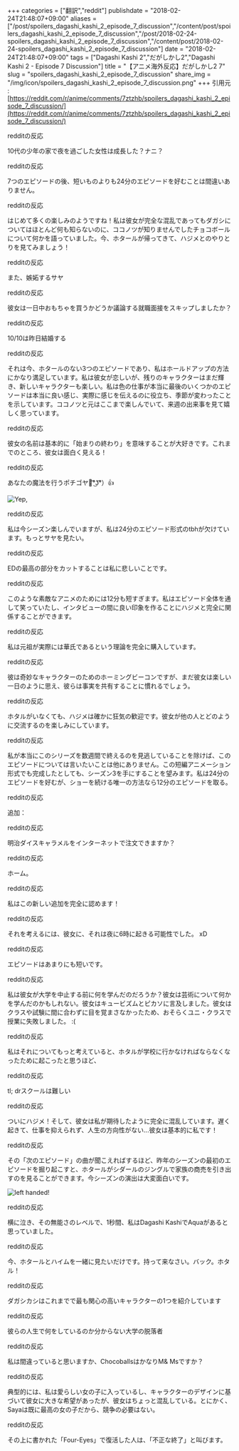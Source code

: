 +++
categories = ["翻訳","reddit"]
publishdate = "2018-02-24T21:48:07+09:00"
aliases = ["/post/spoilers_dagashi_kashi_2_episode_7_discussion","/content/post/spoilers_dagashi_kashi_2_episode_7_discussion","/post/2018-02-24-spoilers_dagashi_kashi_2_episode_7_discussion","/content/post/2018-02-24-spoilers_dagashi_kashi_2_episode_7_discussion"]
date = "2018-02-24T21:48:07+09:00"
tags = ["Dagashi Kashi 2","だがしかし2","Dagashi Kashi 2 - Episode 7 Discussion"]
title = "【アニメ海外反応】だがしかし2 7"
slug = "spoilers_dagashi_kashi_2_episode_7_discussion"
share_img = "/img/icon/spoilers_dagashi_kashi_2_episode_7_discussion.png"
+++
引用元 : [https://reddit.com/r/anime/comments/7ztzhb/spoilers_dagashi_kashi_2_episode_7_discussion/](https://reddit.com/r/anime/comments/7ztzhb/spoilers_dagashi_kashi_2_episode_7_discussion/)

<p><span class="reddit-comment">redditの反応</span></p>10代の少年の家で夜を過ごした女性は成長した？ナニ？

<p><span class="reddit-comment">redditの反応</span></p>7つのエピソードの後、短いものよりも24分のエピソードを好むことは間違いありません。

<p><span class="reddit-comment">redditの反応</span></p>はじめて多くの楽しみのようですね！私は彼女が完全な混乱であってもダガシについてはほとんど何も知らないのに、ココノツが知りませんでしたチョコボールについて何かを語っていました。今、ホタールが帰ってきて、ハジメとのやりとりを見てみましょう！

<p><span class="reddit-comment">redditの反応</span></p>また、嫉妬するサヤ

<p><span class="reddit-comment">redditの反応</span></p>彼女は一日中おもちゃを買うかどうか議論する就職面接をスキップしましたか？

<p><span class="reddit-comment">redditの反応</span></p>10/10は昨日結婚する

<p><span class="reddit-comment">redditの反応</span></p>それは今、ホタールのない3つのエピソードであり、私はホールドアップの方法にかなり満足しています。私は彼女が恋しいが、残りのキャラクターはまだ輝き、新しいキャラクターも楽しい。私は色の仕事が本当に最後のいくつかのエピソードは本当に良い感じ、実際に感じを伝えるのに役立ち、季節が変わったことを示しています。ココノツと元はここまで楽しんでいて、来週の出来事を見て嬉しく思っています。

<p><span class="reddit-comment">redditの反応</span></p>彼女の名前は基本的に「始まりの終わり」を意味することが大好きです。これまでのところ、彼女は面白く見える！

<p><span class="reddit-comment">redditの反応</span></p>あなたの魔法を行うポチゴヤ（͡°͜ʖ͡°）👍

![Yep,](https://i.imgur.com/l1hshf5.png)

<p><span class="reddit-comment">redditの反応</span></p>私は今シーズン楽しんでいますが、私は24分のエピソード形式のtbhが欠けています。もっとサヤを見たい。

<p><span class="reddit-comment">redditの反応</span></p>EDの最高の部分をカットすることは私に悲しいことです。

<p><span class="reddit-comment">redditの反応</span></p>このような素敵なアニメのためには12分も短すぎます。私はエピソード全体を通して笑っていたし、インタビューの間に良い印象を作ることにハジメと完全に関係することができます。

<p><span class="reddit-comment">redditの反応</span></p>私は元祖が実際には華氏であるという理論を完全に購入しています。

<p><span class="reddit-comment">redditの反応</span></p>彼は奇妙なキャラクターのためのホーミングビーコンですが、まだ彼女は楽しい一日のように思え、彼らは事実を共有することに慣れるでしょう。

<p><span class="reddit-comment">redditの反応</span></p>ホタルがいなくても、ハジメは確かに狂気の歓迎です。彼女が他の人とどのように交流するのを楽しみにしています。

<p><span class="reddit-comment">redditの反応</span></p>私が本当にこのシリーズを数週間で終えるのを見逃していることを除けば、このエピソードについては言いたいことは他にありません。この短編アニメーション形式でも完成したとしても、シーズン3を手にすることを望みます。私は24分のエピソードを好むが、ショーを続ける唯一の方法なら12分のエピソードを取る。

<p><span class="reddit-comment">redditの反応</span></p>追加：

<p><span class="reddit-comment">redditの反応</span></p>明治ダイスキャラメルをインターネットで注文できますか？

<p><span class="reddit-comment">redditの反応</span></p>ホーム。

<p><span class="reddit-comment">redditの反応</span></p>私はこの新しい追加を完全に認めます！

<p><span class="reddit-comment">redditの反応</span></p>それを考えるには、彼女に、それは夜に6時に起きる可能性でした。 xD

<p><span class="reddit-comment">redditの反応</span></p>エピソードはあまりにも短いです。

<p><span class="reddit-comment">redditの反応</span></p>私は彼女が大学を中止する前に何を学んだのだろうか？彼女は芸術について何かを学んだのかもしれない。彼女はキュービズムとピカソに言及しました。彼女はクラスや試験に間に合わずに目を覚まさなかったため、おそらくユニ・クラスで授業に失敗しました。 :(

<p><span class="reddit-comment">redditの反応</span></p>私はそれについてもっと考えていると、ホタルが学校に行かなければならなくなったために起こったと思うほど、

<p><span class="reddit-comment">redditの反応</span></p>tl; drスクールは難しい

<p><span class="reddit-comment">redditの反応</span></p>ついにハジメ！そして、彼女は私が期待したように完全に混乱しています。遅く起きて、仕事を抑えられず、人生の方向性がない...彼女は基本的に私です！

<p><span class="reddit-comment">redditの反応</span></p>その「次のエピソード」の曲が聞こえればするほど、昨年のシーズンの最初のエピソードを掘り起こすと、ホタールがシダールのジングルで家族の商売を引き出すのを見ることができます。今シーズンの演出は大変面白いです。

![left handed!](https://i.imgur.com/oQIxOX3.jpg)

<p><span class="reddit-comment">redditの反応</span></p>横に泣き、その無能さのレベルで、1秒間、私はDagashi KashiでAquaがあると思っていました。

<p><span class="reddit-comment">redditの反応</span></p>今、ホタールとハイムを一緒に見たいだけです。持って来なさい。バック。ホタル！

<p><span class="reddit-comment">redditの反応</span></p>ダガシカシはこれまでで最も関心の高いキャラクターの1つを紹介しています

<p><span class="reddit-comment">redditの反応</span></p>彼らの人生で何をしているのか分からない大学の脱落者

<p><span class="reddit-comment">redditの反応</span></p>私は間違っていると思いますか、ChocoballsはかなりM&amp; Msですか？

<p><span class="reddit-comment">redditの反応</span></p>典型的には、私は愛らしい女の子に入っているし、キャラクターのデザインに基づいて彼女に大きな希望があったが、彼女はちょっと混乱している。とにかく、Sayaは既に最高の女の子だから、競争の必要はない。

<p><span class="reddit-comment">redditの反応</span></p>その上に書かれた「Four-Eyes」で復活した人は、「不正な終了」と叫びます。

